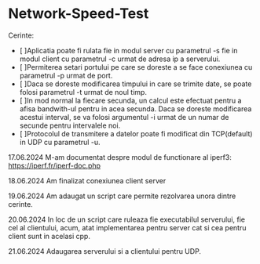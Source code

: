 # Network-Speed-Test

Cerinte:
- [ ]Aplicatia poate fi rulata fie in modul server cu parametrul -s fie in modul client cu parametrul -c urmat de adresa ip a serverului.  
- [ ]Permiterea setari portului pe care se doreste a se face conexiunea cu parametrul -p urmat de port.  
- [ ]Daca se doreste modificarea timpului in care se trimite date, se poate folosi parametrul -t urmat de noul timp.  
- [ ]In mod normal la fiecare secunda, un calcul este efectuat pentru a afisa bandwith-ul pentru in acea secunda. Daca se doreste modificarea acestui interval, se va folosi argumentul -i urmat de un numar de secunde pentru intervalele noi.  
- [ ]Protocolul de transmitere a datelor poate fi modificat din TCP(default) in UDP cu parametrul -u.  

17.06.2024 
M-am documentat despre modul de functionare al iperf3:
https://iperf.fr/iperf-doc.php

18.06.2024
Am finalizat conexiunea client server

19.06.2024
Am adaugat un script care permite rezolvarea unora dintre cerinte.

20.06.2024
In loc de un script care ruleaza fie executabilul serverului, fie cel al clientului, acum, atat implementarea pentru server cat si cea pentru client sunt in acelasi cpp.

21.06.2024
Adaugarea serverului si a clientului pentru UDP.
